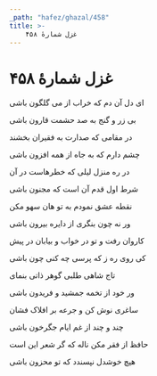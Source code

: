 ```yaml
---
_path: "hafez/ghazal/458"
title: >-
    غزل شمارهٔ ۴۵۸
---
```

# غزل شمارهٔ ۴۵۸

<div class="b" id="bn1"><div class="m1"><p>ای دل آن دم که خراب از می گلگون باشی</p></div>
<div class="m2"><p>بی زر و گنج به صد حشمت قارون باشی</p></div></div>
<div class="b" id="bn2"><div class="m1"><p>در مقامی که صدارت به فقیران بخشند</p></div>
<div class="m2"><p>چشم دارم که به جاه از همه افزون باشی</p></div></div>
<div class="b" id="bn3"><div class="m1"><p>در ره منزل لیلی که خطرهاست در آن</p></div>
<div class="m2"><p>شرط اول قدم آن است که مجنون باشی</p></div></div>
<div class="b" id="bn4"><div class="m1"><p>نقطه عشق نمودم به تو هان سهو مکن</p></div>
<div class="m2"><p>ور نه چون بنگری از دایره بیرون باشی</p></div></div>
<div class="b" id="bn5"><div class="m1"><p>کاروان رفت و تو در خواب و بیابان در پیش</p></div>
<div class="m2"><p>کی روی ره ز که پرسی چه کنی چون باشی</p></div></div>
<div class="b" id="bn6"><div class="m1"><p>تاج شاهی طلبی گوهر ذاتی بنمای</p></div>
<div class="m2"><p>ور خود از تخمه جمشید و فریدون باشی</p></div></div>
<div class="b" id="bn7"><div class="m1"><p>ساغری نوش کن و جرعه بر افلاک فشان</p></div>
<div class="m2"><p>چند و چند از غم ایام جگرخون باشی</p></div></div>
<div class="b" id="bn8"><div class="m1"><p>حافظ از فقر مکن ناله که گر شعر این است</p></div>
<div class="m2"><p>هیچ خوشدل نپسندد که تو محزون باشی</p></div></div>
